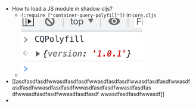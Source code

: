 - How to load a JS module in shadow cljs?
	- `(:require ["container-query-polyfill"])` in `core.cljs`
	- ![image.png](../assets/image_1667641727123_0.png)
- [[asdfasdfasdfwwasdfasdfasdfwwasdfasdfasdfwwasdfasdfasdfwwasdfasdfasdfwwasdfasdfasdfwwasdfasdfasdfwwasdfasdfas dfwwasdfasdfasdfwwasdfasdfasdf wwasdfasdfasdfwwasdf]]
-